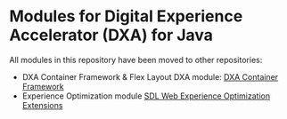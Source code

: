 Modules for Digital Experience Accelerator (DXA) for Java
=============================================================

All modules in this repository have been moved to other repositories:

* DXA Container Framework & Flex Layout DXA module: [DXA Container Framework](https://github.com/NiclasCedermalm/dxa-container-framework)
* Experience Optimization module [SDL Web Experience Optimization Extensions](https://github.com/NiclasCedermalm/xo-extensions)
